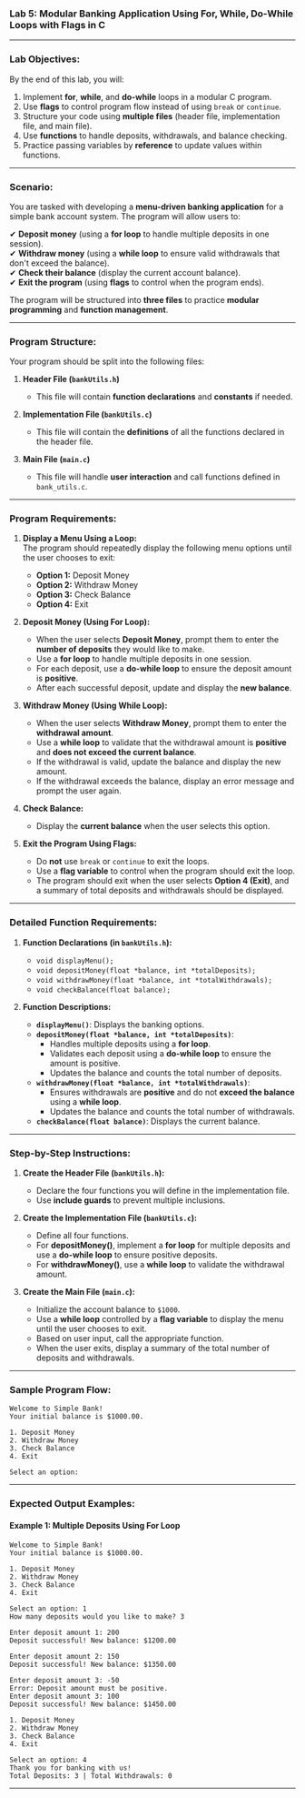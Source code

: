 ### **Lab 5: Modular Banking Application Using For, While, Do-While Loops with Flags in C**  

---

### **Lab Objectives:**  
By the end of this lab, you will:  
1. Implement **for**, **while**, and **do-while** loops in a modular C program.  
2. Use **flags** to control program flow instead of using `break` or `continue`.  
3. Structure your code using **multiple files** (header file, implementation file, and main file).  
4. Use **functions** to handle deposits, withdrawals, and balance checking.  
5. Practice passing variables by **reference** to update values within functions.

---

### **Scenario:**  
You are tasked with developing a **menu-driven banking application** for a simple bank account system. The program will allow users to:  

✔ **Deposit money** (using a **for loop** to handle multiple deposits in one session).  
✔ **Withdraw money** (using a **while loop** to ensure valid withdrawals that don't exceed the balance).  
✔ **Check their balance** (display the current account balance).  
✔ **Exit the program** (using **flags** to control when the program ends).

The program will be structured into **three files** to practice **modular programming** and **function management**.

---

### **Program Structure:**  
Your program should be split into the following files:  

1. **Header File (`bankUtils.h`)**  
   - This file will contain **function declarations** and **constants** if needed.

2. **Implementation File (`bankUtils.c`)**  
   - This file will contain the **definitions** of all the functions declared in the header file.

3. **Main File (`main.c`)**  
   - This file will handle **user interaction** and call functions defined in `bank_utils.c`.

---

### **Program Requirements:**  

1. **Display a Menu Using a Loop:**  
   The program should repeatedly display the following menu options until the user chooses to exit:  
   - **Option 1:** Deposit Money  
   - **Option 2:** Withdraw Money  
   - **Option 3:** Check Balance  
   - **Option 4:** Exit  

2. **Deposit Money (Using For Loop):**  
   - When the user selects **Deposit Money**, prompt them to enter the **number of deposits** they would like to make.  
   - Use a **for loop** to handle multiple deposits in one session.  
   - For each deposit, use a **do-while loop** to ensure the deposit amount is **positive**.  
   - After each successful deposit, update and display the **new balance**.

3. **Withdraw Money (Using While Loop):**  
   - When the user selects **Withdraw Money**, prompt them to enter the **withdrawal amount**.  
   - Use a **while loop** to validate that the withdrawal amount is **positive** and **does not exceed the current balance**.  
   - If the withdrawal is valid, update the balance and display the new amount.  
   - If the withdrawal exceeds the balance, display an error message and prompt the user again.

4. **Check Balance:**  
   - Display the **current balance** when the user selects this option.

5. **Exit the Program Using Flags:**  
   - Do **not** use `break` or `continue` to exit the loops.  
   - Use a **flag variable** to control when the program should exit the loop.  
   - The program should exit when the user selects **Option 4 (Exit)**, and a summary of total deposits and withdrawals should be displayed.

---

### **Detailed Function Requirements:**

1. **Function Declarations (in `bankUtils.h`):**  
   - `void displayMenu();`  
   - `void depositMoney(float *balance, int *totalDeposits);`  
   - `void withdrawMoney(float *balance, int *totalWithdrawals);`  
   - `void checkBalance(float balance);`

2. **Function Descriptions:**  
   - **`displayMenu()`**: Displays the banking options.  
   - **`depositMoney(float *balance, int *totalDeposits)`**:  
     - Handles multiple deposits using a **for loop**.  
     - Validates each deposit using a **do-while loop** to ensure the amount is positive.  
     - Updates the balance and counts the total number of deposits.
   - **`withdrawMoney(float *balance, int *totalWithdrawals)`**:  
     - Ensures withdrawals are **positive** and do not **exceed the balance** using a **while loop**.  
     - Updates the balance and counts the total number of withdrawals.
   - **`checkBalance(float balance)`**: Displays the current balance.

---

### **Step-by-Step Instructions:**

1. **Create the Header File (`bankUtils.h`):**  
   - Declare the four functions you will define in the implementation file.  
   - Use **include guards** to prevent multiple inclusions.

2. **Create the Implementation File (`bankUtils.c`):**  
   - Define all four functions.  
   - For **depositMoney()**, implement a **for loop** for multiple deposits and use a **do-while loop** to ensure positive deposits.  
   - For **withdrawMoney()**, use a **while loop** to validate the withdrawal amount.

3. **Create the Main File (`main.c`):**  
   - Initialize the account balance to `$1000`.  
   - Use a **while loop** controlled by a **flag variable** to display the menu until the user chooses to exit.  
   - Based on user input, call the appropriate function.  
   - When the user exits, display a summary of the total number of deposits and withdrawals.

---

### **Sample Program Flow:**

```plaintext
Welcome to Simple Bank!
Your initial balance is $1000.00.

1. Deposit Money  
2. Withdraw Money  
3. Check Balance  
4. Exit  

Select an option: 
```

---

### **Expected Output Examples:**

#### **Example 1: Multiple Deposits Using For Loop**
```plaintext
Welcome to Simple Bank!
Your initial balance is $1000.00.

1. Deposit Money  
2. Withdraw Money  
3. Check Balance  
4. Exit  

Select an option: 1  
How many deposits would you like to make? 3  

Enter deposit amount 1: 200  
Deposit successful! New balance: $1200.00  

Enter deposit amount 2: 150  
Deposit successful! New balance: $1350.00  

Enter deposit amount 3: -50  
Error: Deposit amount must be positive.  
Enter deposit amount 3: 100  
Deposit successful! New balance: $1450.00  

1. Deposit Money  
2. Withdraw Money  
3. Check Balance  
4. Exit  

Select an option: 4  
Thank you for banking with us!
Total Deposits: 3 | Total Withdrawals: 0
```

---